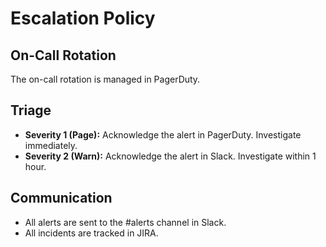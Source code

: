 # Escalation Policy

## On-Call Rotation
The on-call rotation is managed in PagerDuty.

## Triage
- **Severity 1 (Page):** Acknowledge the alert in PagerDuty. Investigate immediately.
- **Severity 2 (Warn):** Acknowledge the alert in Slack. Investigate within 1 hour.

## Communication
- All alerts are sent to the #alerts channel in Slack.
- All incidents are tracked in JIRA.
